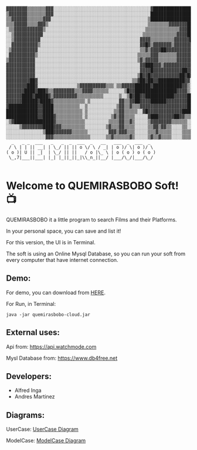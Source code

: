 
```

▓▓▓▓▓▓▓▓▒▒▒▒▒▒▒▓▓▓░░░░░░░░░░░░░░░░░░░░░░░░░░░░░░░░░░░░░▓█████████████████▒░░░░░░░░░░░░░░░░
▒▓▓▓▓▓▓▓▒▒▒▒▒▒▒▓▓▓░░░░░░░░░░░░░░░░░░░░░░░░░░░░░░░░░░░░░███████████████████▓▒░░░░░░░░░░░░░░
▒▒▓▓▓▓▓▓▒▒▒▒▒▒▓▓▓░░░░░░░░░░░░░░░░░░░░░░░░░░░░░░░░░░░░░▒█████████████████████░░░░░░░░░░░░░░
▒▒▒▓▓▓▓▓▒▒▒▒▓▓▓▒░░░░░░░░░░░░░░░░░░░░░░░░░░░░░░░░░░░░░░▒▒▒▒▒▒▒▒▓▓▓▓▓▓▓███████▒░░░░░░░░░░░░░
░▒▒▓▓▓▓▓▓▓▓▓▓▓▒░░░░░░░░░░░░░░░░░░░░░░░░░░░░░░░░░░░░░░▒▒▒▒▒▒▒▒▒▒▒▒▒▓▓▓████████░░░░░░░░░░░░░
░░▒▓▓▓▓▓▓▓▓▓▓▓░░░░░░░░░░░░░░░░░░░░░░░░░░░░░░░░░░░░░░▒▒▒▒▒▒▒▒▒▒▒▒▒▓▓▓▓███████▓░░░░░░░░░░░░░
░░▒▓▓▓▓▓▓▓▓▓▓░░░░░░░░░░░░░░░░░░░░░░░░░░░░░░░░░░░░░░▓▓▓▓▒▒▒▒▒▒▒▒▒▓▓▓▓▓▓██████░░░░░░░░░░░░░░
░░▓▓▓▓▓▓▓▓▓▓▒░░░░░░░░░░░░░░░░░░░░░░░░░░░░░░░░░░░░░░▓▓█▓▒▓▓▓▓▓▓▓▒▓▓▓▓▓▓▓▓███▓░░░░░░░░░░░░░░
░▒▓▓▓▓▓▓▓▓▓▓░░░░░░░░░░░░░░░░░░░░░░░░░░░░░░░░░░░░░░░▒▒▓▒▓▓▓▓██▓▓▓▓▓▓▓▓▓▓▓▓██▒░░░░░░░░░░░░░░
░▓▓▓▓▓▓▓▓▓▓▒░░░░░░░░░░░░░░░░░░░░░░░░░░░░░░░░░░░░░░▒▒▒▒▒▓▓▓▒▒▒▒▒▒▒▓▓▓▓▓▓▓▓▓▓▒░░░░░░░░░░░░░░
▒▓▓▓▓▓▓▓▓▓▓░░░░░░░░░░░░░░░░░░░░░░░░░░░░░░░░░░░░░░░▒▓▒▓▓▓▓▓▒▒▒▒▒▒▒▓▓▓▓▓▓▓▓▓▓▒░░░░░░░░░░░░░░
▓▓▓▓▓▓▓▓▓▓▓░░░░░░░░░░░░░░░░░░░░░░░░░░░░░░░░░░░░░░░░▓▓███▓▓▓▒▓▓▓▓▓▓▓▓▓▓▓▓▒▓▓░░░░░░░░░░░░░░░
▓▓▓▓▓▓▓▓▓▓▓░░░░░░░░░░░░░░░░░░░░░░░░░░░░░░░░░░░░░░░░▓▓▓▓█▓▓▓▓▓▓▓▓▓▓▓██▓▓▓▓▒░░░░░░░░░░░░░░░░
▓▓▓▓▓▓▓▓▓▓▓░░░░░░░░░░░░░░░░░░░░░░░░░░░░░░░░░░░░░░░▒█▓▓█▓▓▓▓▓▓▓▓▓▓▓██▓█▓░░░░░░░░░░░░░░░░░░░
▓▓▓▓▓▓▓▓▓██▓░░░░░░░░░░░░░░░░░░░░░░░░░░░░░░░░░░░░▒▒▓██▓██▓▓██████████▓▓░░░░░░░░░░░░░░░░░░░░
▓▓▓▓▓▓▓▓███▓░░░░░░░░░░░░░░░▒▓▓▓▓▓▓▓▓▓▓▒▒▒░▒▒▓▓▓▓▓██████▓███████████▓▓▒░░░░░░░░░░░░░░░░░░░░
▓▓▓▓▓▓▓████▓███▓▒▒▓▓▓▓▓▓▓▓▒▒▒▓▓▓▓▒▒▒▒▒▒░░░░░░▒█▓▓████████████████▓▓▓▓▒░░░░░░░░░░░░░░░░░░░░
▓▓▓▓▓▓████▓█████▓▒▓▓▓▓▓▓▓▓▓▒▒▒▒▒▒▒▒▒▒░░░░░░▒░░▒█▓██▓▓███████████▓▓▓▓▓██▓▒▒░░░░░░░░░░░░░░░░
▓▓▓▓▓▓██████▓████▓▒▒▒▒▒▒▒▒▒▒▒▒░▒░░░░░░░░░░░▓▓▒▒▓▓██▓▓▓▓██████▓▓▓▓▓▓▓▓████▓▓▓▓▒░░░░░░░░░░░░
▓███████████▓▓████▒▒▒▒▒▒▒▒▒▒░░▒░░░░░░░░░░░▒▓▓▒▒▓▒▒▒▓▓▓▓▓▓▓▓▓▓▓▓▓▓▓▓▓▓███▓▒▓▓▓▓▓▓▒▒░░░░░░░░
████████████▓▓████▒▒▒▒▒▒▒▒▒▒▒░▒░░░░░░░░░░▒▒▓▓▒▒▒▒▒░░▓█▓▓▓▓▓▓▓▓▓▓▓▓▓████▓▒▓▒▒▒▓▓▓▓▓▓▓▒░░░░░
████████████▓▓████▓▒▒▒▒▒▒▒▒▒▒░▒░░░░░░░░░▒▓▒▓▓▒▒▒▒░░░░░▓███▓▓▓▓▓▓██▓▓▒▒▒░░░░░░▒░░▒▒▓▓▓▓▓▒░░
░▒▓███████████████▓▒▒▒▒▒▒▒▒▒▒▒░░░░░░░░░▒▒▒▒▓▓▒▒▓▒░░░░░▒▓▓▓▓▓▓▓▓▒▒▒▒▒▒░░░░░░░░░▒▒░░░░▒▓▓▓▓▒
░░░░░▒▓▓▓▓▓▓▓▓████▓▓▓▒▒▒▒▒▒▒▒▒░░░░░░░░▒▓▒▒▒▓▓▒▒▒▒░░░░░▒▒▓▓▒▓▓▒▒░░░░▒▒░░░░░░░▒▒▒▒▒░░░▒▒▒▓██
░░░░░░░░░░░░░░▒███▓▓▓▓▓▓▓▒▒▒▒▒▒░░░░░░░░▓▓▓▒▓▓▓▒▒▒░░░░░▒▒▒▓▒▒▒▒▒░░░░▒▒▒▒▒▒▒▒▒▒▒▒▒▒▒░░▒▒▒▒▓█
░░░░░░░░░░░░░░░▓▓▓▒▒▒▒▒▒▒▒▒▒▒▒▒▒░░░░░░▒▒▓▒▒▒▒▒▒▓▒░░░░░▒▓▒▒▓▒▒▒▒░░░░▒▒▒▒▒▒▒░▒▒▒▒▒▒▒▒▒▒░▓▓▓▓
  _   _ _  ___   _   _  _  ___  _   __   ___  _  ___  _  
 / \ | | || __| | \_/ || || o \/ \ / _| | o )/ \| o )/ \ 
( o )| U || _|  | \_/ || ||   / o |\_ \ | o ( o ) o ( o )
 \_,7|___||___| |_| |_||_||_|\\_n_||__/ |___/\_/|___/\_/ 
                                                         
```

# Welcome to QUEMIRASBOBO Soft! :tv:

QUEMIRASBOBO it a little program to search Films and their Platforms.

In your personal space, you can save and list it!

For this version, the UI is in Terminal.

The soft is using an Online Mysql Database, so you can run your soft from every computer that have internet connection.

## Demo:

For demo, you can download from <a href="https://drive.google.com/file/d/1Hu6HGgfkw5ctWC6ZUbsORayyWwEY3MIL/view?usp=sharing">HERE</a>.

For Run, in Terminal: 
```
java -jar quemirasbobo-cloud.jar
```


## External uses:

Api from: <a href="https://api.watchmode.com/">https://api.watchmode.com</a>

Mysl Database from: <a href="https://www.db4free.net/">https://www.db4free.net</a>

## Developers:

- Alfred Inga
- Andres Martinez

## Diagrams:

UserCase: <a href="https://drive.google.com/file/d/1NsY8A9aLiy8e8ttAMMRATxbc-otl-qIs/view?usp=sharing"> UserCase Diagram</a>

ModelCase: <a href="https://drive.google.com/file/d/1LmFyxxLamI3695-A491RAb2FQLh5tVuP/view?usp=sharing"> ModelCase Diagram</a>
